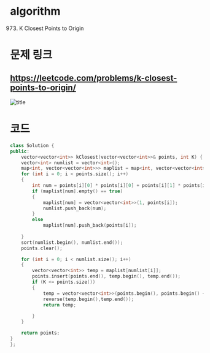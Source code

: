 # algorithm 
973. K Closest Points to Origin


# 문제 링크  
## https://leetcode.com/problems/k-closest-points-to-origin/

![title](https://github.com/jungmin3834/algorithm/blob/master/image/k-closest-points-to-origin.png)

# 코드

```cpp
class Solution {
public:
    vector<vector<int>> kClosest(vector<vector<int>>& points, int K) {
	vector<int> numlist = vector<int>();
	map<int, vector<vector<int>>> maplist = map<int, vector<vector<int>>>();
	for (int i = 0; i < points.size(); i++)
	{
		int num = points[i][0] * points[i][0] + points[i][1] * points[i][1];
		if (maplist[num].empty() == true)
		{
			maplist[num] = vector<vector<int>>(1, points[i]);
			numlist.push_back(num);
		}
		else
			maplist[num].push_back(points[i]);
		
	}
	sort(numlist.begin(), numlist.end());
	points.clear();

	for (int i = 0; i < numlist.size(); i++)
	{
		vector<vector<int>> temp = maplist[numlist[i]];
		points.insert(points.end(), temp.begin(), temp.end());
		if (K <= points.size())
        {
            temp = vector<vector<int>>(points.begin(), points.begin() + K);
            reverse(temp.begin(),temp.end());
			return temp;
            
        }
	}

	return points;
}
};
```
